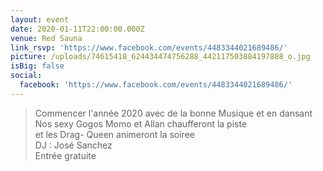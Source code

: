 ```yaml
---
layout: event
date: 2020-01-11T22:00:00.000Z
venue: Red Sauna
link_rsvp: 'https://www.facebook.com/events/4483344021689486/'
picture: /uploads/74615418_624434474756288_442117503884197888_o.jpg
isBig: false
social:
  facebook: 'https://www.facebook.com/events/4483344021689486/'
---
```

> Commencer l'année 2020 avec de la bonne Musique et en dansant\
> Nos sexy Gogos Momo et Allan chaufferont la piste\
> et les Drag- Queen animeront la soiree\
> DJ : José Sanchez\
> Entrée gratuite
